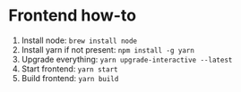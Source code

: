 # Frontend how-to

1. Install node: `brew install node`
2. Install yarn if not present: `npm install -g yarn`
3. Upgrade everything: `yarn upgrade-interactive --latest`
4. Start frontend: `yarn start`
5. Build frontend: `yarn build`
